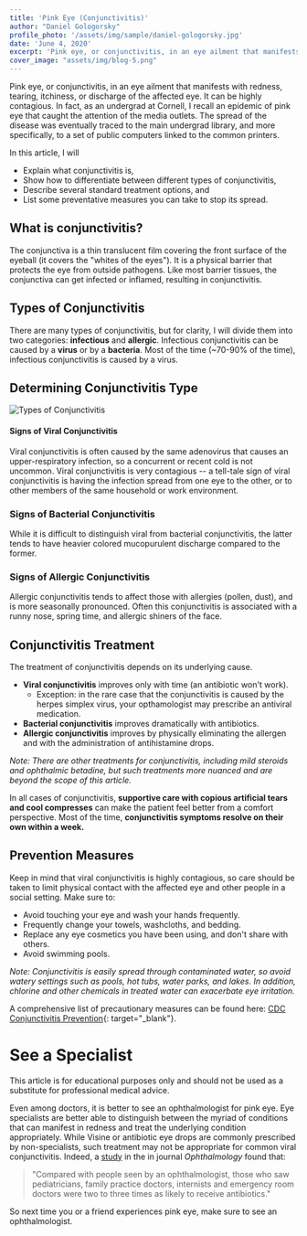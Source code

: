 ```yaml
---
title: 'Pink Eye (Conjunctivitis)'
author: "Daniel Gologorsky"
profile_photo: '/assets/img/sample/daniel-gologorsky.jpg'
date: 'June 4, 2020'
excerpt: 'Pink eye, or conjunctivitis, in an eye ailment that manifests with redness, tearing, itchiness, or discharge of the affected eye. It can be highly contagious. In fact, as an undergrad at Cornell, I recall an epidemic of pink eye that caught the attention of the media outlets.'
cover_image: "assets/img/blog-5.png"
---
```


Pink eye, or conjunctivitis, in an eye ailment that manifests with redness, tearing, itchiness, or discharge of the affected eye. It can be highly contagious. In fact, as an undergrad at Cornell, I recall an epidemic of pink eye that caught the attention of the media outlets. The spread of the disease was eventually traced to the main undergrad library, and more specifically, to a set of public computers linked to the common printers.

In this article, I will 
- Explain what conjunctivitis is, 
- Show how to differentiate between different types of conjunctivitis, 
- Describe several standard treatment options, and
- List some preventative measures you can take to stop its spread.

## What is conjunctivitis?

The conjunctiva is a thin translucent film covering the front surface of the eyeball (it covers the "whites of the eyes"). It is a physical barrier that protects the eye from outside pathogens. Like most barrier tissues, the conjunctiva can get infected or inflamed, resulting in conjunctivitis. 

## Types of Conjunctivitis
There are many types of conjunctivitis, but for clarity, I will divide them into two categories: **infectious** and **allergic**. Infectious conjunctivitis can be caused by a **virus** or by a **bacteria**. Most of the time (~70-90% of the time), infectious conjunctivitis is caused by a virus. 

## Determining Conjunctivitis Type

![Types of Conjunctivitis](assets/img/viral_or_bacterial.png "Types of Conjunctivitis")


#### Signs of Viral Conjunctivitis

Viral conjunctivitis is often caused by the same adenovirus that causes an upper-respiratory infection, so a concurrent or recent cold is not uncommon. Viral conjunctivitis is very contagious -- a tell-tale sign of viral conjunctivitis is having the infection spread from one eye to the other, or to other members of the same household or work environment.

### Signs of Bacterial Conjunctivitis
While it is difficult to distinguish viral from bacterial conjunctivitis, the latter tends to have heavier colored mucopurulent discharge compared to the former.

### Signs of Allergic Conjunctivitis

Allergic conjunctivitis tends to affect those with allergies (pollen, dust), and is more seasonally pronounced. Often this conjunctivitis is associated with a runny nose, spring time, and allergic shiners of the face.

## Conjunctivitis Treatment
The treatment of conjunctivitis depends on its underlying cause.

- **Viral conjunctivitis** improves only with time (an antibiotic won't work).
    -  Exception: in the rare case that the conjunctivitis is caused by the herpes simplex virus, your opthamologist may prescribe an antiviral medication.
- **Bacterial conjunctivitis** improves dramatically with antibiotics. 
- **Allergic conjunctivitis** improves by physically eliminating the allergen and with the administration of antihistamine drops.

*Note: There are other treatments for conjunctivitis, including mild steroids and ophthalmic betadine, but such treatments more nuanced and are beyond the scope of this article.* 

In all cases of conjunctivitis, **supportive care with copious artificial tears and cool compresses** can make the patient feel better from a comfort perspective. Most of the time, **conjunctivitis symptoms resolve on their own within a week.**

## Prevention Measures
Keep in mind that viral conjunctivitis is highly contagious, so care should be taken to limit physical contact with the affected eye and other people in a social setting. Make sure to:
- Avoid touching your eye and wash your hands frequently.
- Frequently change your towels, washcloths, and bedding.
- Replace any eye cosmetics you have been using, and don't share with others.
- Avoid swimming pools.

*Note: Conjunctivitis is easily spread through contaminated water, so avoid watery settings such as pools, hot tubs, water parks, and lakes. In addition, chlorine and other chemicals in treated water can exacerbate eye irritation.*

A comprehensive list of precautionary measures can be found here: [CDC Conjunctivitis Prevention](https://www.cdc.gov/conjunctivitis/about/prevention.html){: target="\_blank"}.

# See a Specialist

This article is for educational purposes only and should not be used as a substitute for professional medical advice. 

Even among doctors, it is better to see an ophthalmologist for pink eye. Eye specialists are better able to distinguish between the myriad of conditions that can manifest in redness and treat the underlying condition appropriately. While Visine or antibiotic eye drops are commonly prescribed by non-specialists, such treatment may not be appropriate for common viral conjunctivitis. Indeed, a [study](https://www.nytimes.com/2017/06/22/well/live/antibiotic-eye-drops-often-unhelpful-for-pinkeye.html) in the in journal *Ophthalmology* found that:
> "Compared with people seen by an ophthalmologist, those who saw pediatricians, family practice doctors, internists and emergency room doctors were two to three times as likely to receive antibiotics."

So next time you or a friend experiences pink eye, make sure to see an ophthalmologist.

